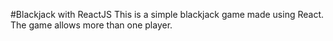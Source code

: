 #Blackjack with ReactJS
This is a simple blackjack game made using React.
The game allows more than one player.
